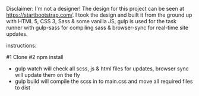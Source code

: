 Disclaimer: I'm not a designer! The design for this project can be seen at https://startbootstrap.com/. I took the design and built it from the ground up with HTML 5, CSS 3, Sass & some vanilla JS, gulp is used for the task runner with gulp-sass for compiling sass & browser-sync for real-time site updates.

instructions:

#1 Clone
#2 npm install

- gulp watch will check all scss, js & html files for updates, browser sync will update them on the fly
- gulp build will compile the scss in to main.css and move all required files to dist
